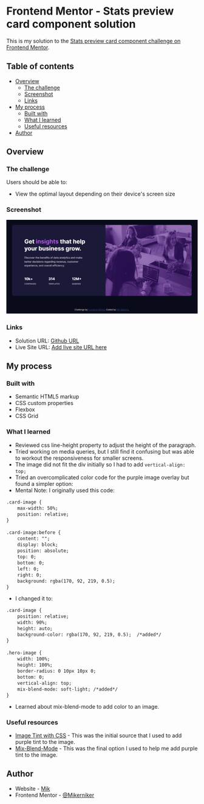 # Frontend Mentor - Stats preview card component solution

This is my solution to the [Stats preview card component challenge on Frontend Mentor](https://www.frontendmentor.io/challenges/stats-preview-card-component-8JqbgoU62).  

## Table of contents

- [Overview](#overview)
  - [The challenge](#the-challenge)
  - [Screenshot](#screenshot)
  - [Links](#links)
- [My process](#my-process)
  - [Built with](#built-with)
  - [What I learned](#what-i-learned)
  - [Useful resources](#useful-resources)
- [Author](#author)

## Overview

### The challenge

Users should be able to:

- View the optimal layout depending on their device's screen size

### Screenshot

![](./screenshotfementor.PNG)


### Links

- Solution URL: [Github URL](https://github.com/Mikerniker/Frontend-Mentor-Challenges/tree/main/005%20Stats%20Preview%20Card)
- Live Site URL: [Add live site URL here](https://your-live-site-url.com)

## My process

### Built with

- Semantic HTML5 markup
- CSS custom properties
- Flexbox
- CSS Grid

### What I learned

- Reviewed css line-height property to adjust the height of the paragraph.
- Tried working on media queries, but I still find it confusing but was able to workout the responsiveness for smaller screens.
- The image did not fit the div initially so I had to add `vertical-align: top;`
- Tried an overcomplicated color code for the purple image overlay but found a simpler option:
- Mental Note: I originally used this code:
```
.card-image {
    max-width: 50%;
    position: relative; 
}

.card-image:before {
    content: "";
    display: block;
    position: absolute;
    top: 0;
    bottom: 0;
    left: 0;
    right: 0;
    background: rgba(170, 92, 219, 0.5);
}
```
- I changed it to:
```
.card-image {
    position: relative;   
    width: 90%;
    height: auto; 
    background-color: rgba(170, 92, 219, 0.5);  /*added*/
}

.hero-image {  
    width: 100%;
    height: 100%; 
    border-radius: 0 10px 10px 0;
    bottom: 0;
    vertical-align: top;
    mix-blend-mode: soft-light; /*added*/
}
```
- Learned about mix-blend-mode to add color to an image.

### Useful resources

- [Image Tint with CSS](https://www.impressivewebs.com/image-tint-blend-css/) - This was the initial source that I used to add purple tint to the image.
- [Mix-Blend-Mode](https://www.w3schools.com/cssref/pr_mix-blend-mode.php) - This was the final option I used to help me add purple tint to the image.


## Author

- Website - [Mik](https://mikerniker.github.io/Project_Website/)
- Frontend Mentor - [@Mikerniker](https://www.frontendmentor.io/profile/Mikerniker)
